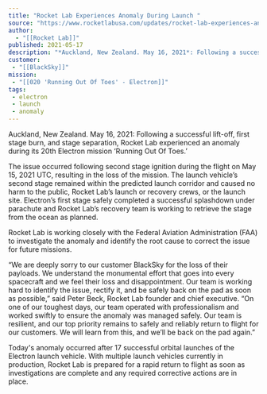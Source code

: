 ```yaml
---
title: "Rocket Lab Experiences Anomaly During Launch "
source: "https://www.rocketlabusa.com/updates/rocket-lab-experiences-anomaly-during-launch/"
author:
  - "[[Rocket Lab]]"
published: 2021-05-17
description: "*Auckland, New Zealand. May 16, 2021*: Following a successful lift-off, first stage burn, and stage separation, Rocket Lab experienced an anomaly during its 20th Electron mission ‘Running Out Of Toes.’"
customer:
 - "[[BlackSky]]"
mission:
 - "[[020 'Running Out Of Toes' - Electron]]"
tags:
 - electron
 - launch
 - anomaly
---
```

Auckland, New Zealand. May 16, 2021: Following a successful lift-off, first stage burn, and stage separation, Rocket Lab experienced an anomaly during its 20th Electron mission ‘Running Out Of Toes.’

The issue occurred following second stage ignition during the flight on May 15, 2021 UTC, resulting in the loss of the mission. The launch vehicle’s second stage remained within the predicted launch corridor and caused no harm to the public, Rocket Lab’s launch or recovery crews, or the launch site. Electron’s first stage safely completed a successful splashdown under parachute and Rocket Lab’s recovery team is working to retrieve the stage from the ocean as planned.

Rocket Lab is working closely with the Federal Aviation Administration (FAA) to investigate the anomaly and identify the root cause to correct the issue for future missions.

“We are deeply sorry to our customer BlackSky for the loss of their payloads. We understand the monumental effort that goes into every spacecraft and we feel their loss and disappointment. Our team is working hard to identify the issue, rectify it, and be safely back on the pad as soon as possible,” said Peter Beck, Rocket Lab founder and chief executive. “On one of our toughest days, our team operated with professionalism and worked swiftly to ensure the anomaly was managed safely. Our team is resilient, and our top priority remains to safely and reliably return to flight for our customers. We will learn from this, and we’ll be back on the pad again.” 

Today's anomaly occurred after 17 successful orbital launches of the Electron launch vehicle. With multiple launch vehicles currently in production, Rocket Lab is prepared for a rapid return to flight as soon as investigations are complete and any required corrective actions are in place.